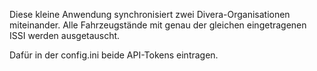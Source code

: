 Diese kleine Anwendung synchronisiert zwei Divera-Organisationen miteinander. Alle Fahrzeugstände mit genau der gleichen eingetragenen ISSI werden ausgetauscht.

Dafür in der config.ini beide API-Tokens eintragen.
